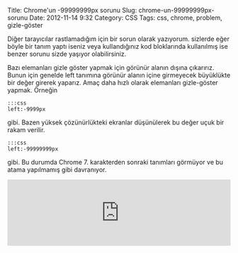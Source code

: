 Title: Chrome'un -99999999px sorunu
Slug: chrome-un-99999999px-sorunu
Date: 2012-11-14 9:32
Category: CSS
Tags: css, chrome, problem, gizle-göster

Diğer tarayıcılar rastlamadığım için bir sorun olarak yazıyorum. sizlerde eğer böyle bir tanım yaptı iseniz veya kullandığınız kod bloklarında kullanılmış ise benzer sorunu sizde yaşıyor olabilirsiniz.

Bazı elemanları gizle göster yapmak için görünür alanın dışına çıkarırız. Bunun için genelde left tanımına görünür alanın içine girmeyecek büyüklükte bir değer girerek yaparız. Amaç daha hızlı olarak elemanları gizle-göster yapmak. Örneğin

	:::css
	left:-9999px
	
gibi. Bazen yüksek çözünürlükteki ekranlar düşünülerek bu değer uçuk bir rakam verilir. 

	:::css
	left:-99999999px
	
gibi. Bu durumda Chrome 7. karakterden sonraki tanımları görmüyor ve bu atama yapılmamış gibi davranıyor. 


<iframe scrolling="no" height="150" frameborder="0" style="width: 100%; overflow: hidden;" allowtransparency="true" data-height="150" src="http://codepen.io/fatihhayri/embed/mcICs?type=css&amp;height=150" id="cp_embed_hgplm"></iframe>
